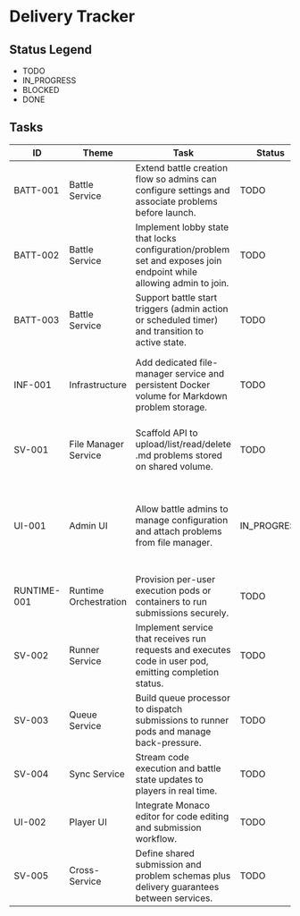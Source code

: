 # Delivery Tracker

## Status Legend
- TODO
- IN_PROGRESS
- BLOCKED
- DONE

## Tasks

| ID | Theme | Task | Status | Notes |
| --- | --- | --- | --- | --- |
| BATT-001 | Battle Service | Extend battle creation flow so admins can configure settings and associate problems before launch. | TODO | Depends on problem manager API. |
| BATT-002 | Battle Service | Implement lobby state that locks configuration/problem set and exposes join endpoint while allowing admin to join. | TODO | Requires state machine update and event triggers. |
| BATT-003 | Battle Service | Support battle start triggers (admin action or scheduled timer) and transition to active state. | TODO | Requires integration with queue bootstrap. |
| INF-001 | Infrastructure | Add dedicated file-manager service and persistent Docker volume for Markdown problem storage. | TODO | Update docker-compose and environment docs. |
| SV-001 | File Manager Service | Scaffold API to upload/list/read/delete .md problems stored on shared volume. | TODO | Provide metadata (hash, slug) for battle service. |
| UI-001 | Admin UI | Allow battle admins to manage configuration and attach problems from file manager. | IN_PROGRESS | Host battle admin view now wired through Redux; file manager integrations still pending. |
| RUNTIME-001 | Runtime Orchestration | Provision per-user execution pods or containers to run submissions securely. | TODO | Decide on container runtime strategy. |
| SV-002 | Runner Service | Implement service that receives run requests and executes code in user pod, emitting completion status. | TODO | Needs messaging contract with queue and sync services. |
| SV-003 | Queue Service | Build queue processor to dispatch submissions to runner pods and manage back-pressure. | TODO | Define queue storage (Redis, NATS, etc.). |
| SV-004 | Sync Service | Stream code execution and battle state updates to players in real time. | TODO | Likely WebSocket or SSE gateway. |
| UI-002 | Player UI | Integrate Monaco editor for code editing and submission workflow. | TODO | Replace current editor components. |
| SV-005 | Cross-Service | Define shared submission and problem schemas plus delivery guarantees between services. | TODO | Needed for queue, runner, sync alignment. |